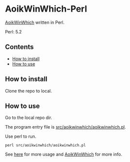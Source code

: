 # AoikWinWhich-Perl
[AoikWinWhich](https://github.com/AoiKuiyuyou/AoikWinWhich) written in Perl.

Perl: 5.2

## Contents
- [How to install](#how-to-install)
- [How to use](#how-to-use)

## How to install
Clone the repo to local.

## How to use
Go to the local repo dir.

The program entry file is [src/aoikwinwhich/aoikwinwhich.pl](/src/aoikwinwhich/aoikwinwhich.pl).

Use perl to run.
```
perl src/aoikwinwhich/aoikwinwhich.pl
```

See [here](https://github.com/AoiKuiyuyou/AoikWinWhich#how-to-use) for more usage and [AoikWinWhich](https://github.com/AoiKuiyuyou/AoikWinWhich) for more info.
